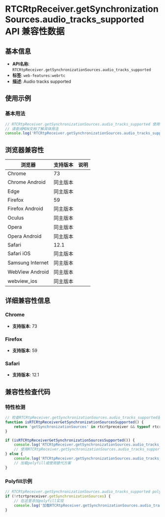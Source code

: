 # RTCRtpReceiver.getSynchronizationSources.audio_tracks_supported API 兼容性数据

## 基本信息

- **API名称**: `RTCRtpReceiver.getSynchronizationSources.audio_tracks_supported`
- **标签**: `web-features:webrtc`
- **描述**: Audio tracks supported

## 使用示例

### 基本用法

```javascript
// RTCRtpReceiver.getSynchronizationSources.audio_tracks_supported 使用示例
// 请查阅MDN文档了解具体用法
console.log('RTCRtpReceiver.getSynchronizationSources.audio_tracks_supported API');
```

## 浏览器兼容性

| 浏览器 | 支持版本 | 说明 |
|--------|----------|------|
| Chrome | 73 |  |
| Chrome Android | 同主版本 |  |
| Edge | 同主版本 |  |
| Firefox | 59 |  |
| Firefox Android | 同主版本 |  |
| Oculus | 同主版本 |  |
| Opera | 同主版本 |  |
| Opera Android | 同主版本 |  |
| Safari | 12.1 |  |
| Safari iOS | 同主版本 |  |
| Samsung Internet | 同主版本 |  |
| WebView Android | 同主版本 |  |
| webview_ios | 同主版本 |  |

## 详细兼容性信息

### Chrome

- **支持版本**: 73

### Firefox

- **支持版本**: 59

### Safari

- **支持版本**: 12.1

## 兼容性检查代码

### 特性检测

```javascript
// 检查RTCRtpReceiver.getSynchronizationSources.audio_tracks_supported是否支持
function isRTCRtpReceiverGetSynchronizationSourcesSupported() {
    return 'getSynchronizationSources' in rtcrtpreceiver && typeof rtcrtpreceiver.getSynchronizationSources === 'function';
}

if (isRTCRtpReceiverGetSynchronizationSourcesSupported()) {
    console.log('RTCRtpReceiver.getSynchronizationSources.audio_tracks_supported 支持');
    // 使用RTCRtpReceiver.getSynchronizationSources.audio_tracks_supported
} else {
    console.log('RTCRtpReceiver.getSynchronizationSources.audio_tracks_supported 不支持，需要polyfill');
    // 加载polyfill或使用替代方案
}
```

### Polyfill示例

```javascript
// RTCRtpReceiver.getSynchronizationSources.audio_tracks_supported polyfill
if (!rtcrtpreceiver.getSynchronizationSources) {
    // 在这里添加polyfill实现
    console.log('加载RTCRtpReceiver.getSynchronizationSources.audio_tracks_supported polyfill');
}
```


